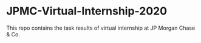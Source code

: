# JPMC-Virtual-Internship-2020
This repo contains the task results of virtual internship at JP Morgan Chase &amp; Co. 
